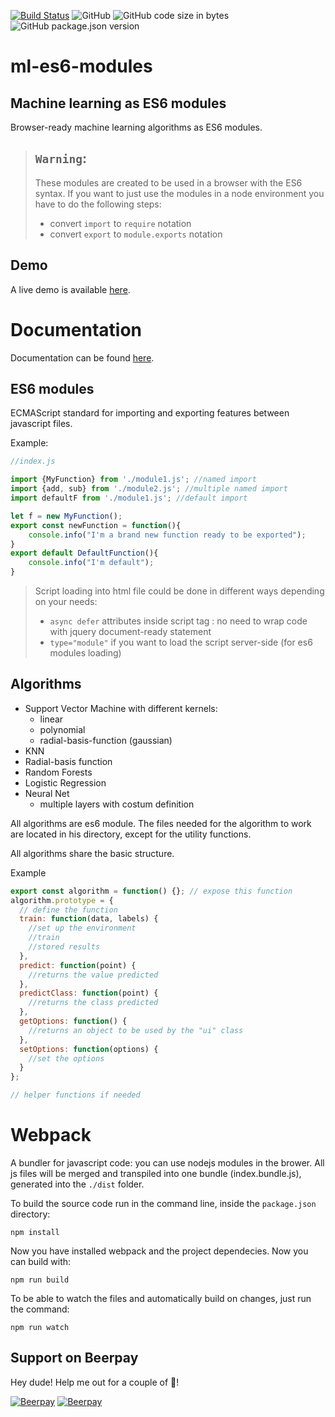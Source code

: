 [![Build Status](https://travis-ci.com/davide97g/ml-es6-modules.svg?branch=master)](https://travis-ci.com/davide97g/ml-es6-modules)
![GitHub](https://img.shields.io/github/license/davide97g/ml-es6-modules.svg)
![GitHub code size in bytes](https://img.shields.io/github/languages/code-size/davide97g/ml-es6-modules.svg)
![GitHub package.json version](https://img.shields.io/github/package-json/v/davide97g/ml-es6-modules.svg)

# ml-es6-modules

## Machine learning as ES6 modules

Browser-ready machine learning algorithms as ES6 modules.

> ## `Warning`:
>
> These modules are created to be used in a browser with the ES6 syntax. If you want to just use the modules in a node environment you have to do the following steps:
>
> - convert `import` to `require` notation
> - convert `export` to `module.exports` notation

## Demo

A live demo is available [here](https://davide97g.github.io/ml-es6-modules/).

# Documentation

Documentation can be found [here](https://davide97g.github.io/ml-es6-modules/docs/index.html).

## ES6 modules

ECMAScript standard for importing and exporting features between javascript files.

Example:

```javascript
//index.js

import {MyFunction} from './module1.js'; //named import
import {add, sub} from './module2.js'; //multiple named import
import defaultF from './module1.js'; //default import

let f = new MyFunction();
export const newFunction = function(){
    console.info("I'm a brand new function ready to be exported");
}
export default DefaultFunction(){
    console.info("I'm default");
}
```

> Script loading into html file could be done in different ways depending on your needs:
>
> - `async defer` attributes inside script tag : no need to wrap code with jquery document-ready statement
> - `type="module"` if you want to load the script server-side (for es6 modules loading)

## Algorithms

- Support Vector Machine with different kernels:
  - linear
  - polynomial
  - radial-basis-function (gaussian)
- KNN
- Radial-basis function
- Random Forests
- Logistic Regression
- Neural Net
  - multiple layers with costum definition

All algorithms are es6 module. The files needed for the algorithm to work are located in his directory, except for the utility functions.

All algorithms share the basic structure.

Example

```javascript
export const algorithm = function() {}; // expose this function
algorithm.prototype = {
  // define the function
  train: function(data, labels) {
    //set up the environment
    //train
    //stored results
  },
  predict: function(point) {
    //returns the value predicted
  },
  predictClass: function(point) {
    //returns the class predicted
  },
  getOptions: function() {
    //returns an object to be used by the "ui" class
  },
  setOptions: function(options) {
    //set the options
  }
};

// helper functions if needed
```

# Webpack

A bundler for javascript code: you can use nodejs modules in the brower. All js files will be merged and transpiled into one bundle (index.bundle.js), generated into the `./dist` folder.

To build the source code run in the command line, inside the `package.json` directory:

```
npm install
```

Now you have installed webpack and the project dependecies. Now you can build with:

```
npm run build
```

To be able to watch the files and automatically build on changes, just run the command:

```
npm run watch
```

## Support on Beerpay

Hey dude! Help me out for a couple of :beers:!

[![Beerpay](https://beerpay.io/davide97g/ml-es6-modules/badge.svg?style=beer-square)](https://beerpay.io/davide97g/ml-es6-modules) [![Beerpay](https://beerpay.io/davide97g/ml-es6-modules/make-wish.svg?style=flat-square)](https://beerpay.io/davide97g/ml-es6-modules?focus=wish)
